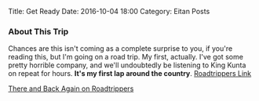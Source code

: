 Title: Get Ready
Date: 2016-10-04 18:00
Category: Eitan Posts

### About This Trip
Chances are this isn't coming as a complete surprise to you, if you're reading this, but I'm going on a road trip. My first, actually. I've got some pretty horrible company, and we'll undoubtedly be listening to King Kunta on repeat for hours. **It's my first lap around the country**.
[Roadtrippers Link](https://www.google.com)  
  
<a id="embed-10381588" href="https://roadtrippers.com/map?a2=t!10381588&lat=42.94034&lng=-82.34253&utm_campaign=trip&utm_medium=share&utm_source=embed&z=6">There and Back Again on Roadtrippers</a><br><script>!function(d,l,h,w,id){var a = d.getElementById(id);var ifr = d.createElement("iframe");ifr.src = l;ifr.height = h;ifr.width = w;a.parentNode.insertBefore(ifr, a);a.parentNode.removeChild(a);}(document,"https://roadtrippers.com/embedded/trips/10381588",400,760,"embed-10381588");</script>


Not all destinations are listed there, nor are those the actual routes we'll be taking. I expect quite a bit of meandering along the way. Here's a condensed itinerary:

* In **Washington D.C.**, I'll be meeting up with my college friend Bryce, and he's going to take us into D.C. proper and Alexandria.
* **Atlanta**, a pass-through. If the show was any indication, I'm quite okay with that.
* **New Orleans**, we'll be staying right on the French Quarter on a Saturday and Sunday. Hoping for plenty of jazz and creole style food.
* Then on to **Dallas**, passing through. Screw Texas.
* **Santa Fe**, passing through, but we'll have some time to look around.
* Ah... the **Grand Canyon**, the American Wonder that's allegedly *not* overrated.
* After that, we're going to go straight to **Las Vegas**, where we'll be meeting up with a dozen or so friends of mine. Three days. We've got shows planned here, but since people from work might be reading this, I can't go into more detail.
* Meandering north will take us to **Sacramento**, where we'll be staying with more friends. We'll spend a day in San Fransisco while we're here.
* A long hike north, passing **Crater Lake** on the way, will take us to **Porland**. Childhood friend lives there, and hopefully we'll be staying with her. A rest day follows.
* An even *longer* hike gets us to **Rigby** in Idaho, just an hour out from Yellowstone. We'll meander through the next day (the whole day!), and end up in **Cody**, Wyoming. It's supposed to be beautiful. Two nights in a cabin.
* Heading over to **Rapid City** for Rushmore - an American Wonder that allegedly *is* overrated.
* Minneapolis is up next. Passing through, but we'll take our time in doing so.
* Big stop next in **Chicago**! Staying with a bunch of friends there. Looking forward to Second City comedy club! Three days.
* After which, just a hop and skip away, is **Sandusky**, Ohio - Cedar Point time. I'm still a kid.
* **Rochester**, New York. We have a Halloween party to attend with some college buddies.
* If all goes well, I'll reach **Burlington** on the 2nd of November.
